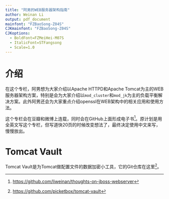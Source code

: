 ```yaml
---
title: "阿男的WEB服务器架构指南"
author: Weinan Li
output: pdf_document
mainfont: "FZBaoSong-Z04S"
CJKmainfont: "FZBaoSong-Z04S"
CJKoptions:
  - BoldFont=FZMeiHei-M07S
  - ItalicFont=STFangsong
  - Scale=1.0
---
```


# 介绍

在这个专栏，阿男想为大家介绍以Apache HTTPD和Apache Tomcat为主的WEB服务器架构方案，特别是会为大家介绍以`mod_cluster`和`mod_jk`为主的负载平衡解决方案。此外阿男还会为大家重点介绍openssl在WEB架构中的相关应用和使用方法。

这个专栏会在豆瓣和微博上连载，同时会在GitHub上面形成电子书[^1]。原计划是用全英文写这个专栏，但写道快20页的时候改变想法了，最终决定使用中文来写，慢慢放出。

[^1]: https://github.com/liweinan/thoughts-on-jboss-webserver

# Tomcat Vault

Tomcat Vault是为Tomcat做配置文件的数据加密小工具，它的Git仓库在这里[^2]。

[^2]: https://github.com/picketbox/tomcat-vault

